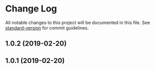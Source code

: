 # Change Log

All notable changes to this project will be documented in this file. See [standard-version](https://github.com/conventional-changelog/standard-version) for commit guidelines.

<a name="1.0.2"></a>
## 1.0.2 (2019-02-20)



<a name="1.0.1"></a>
## 1.0.1 (2019-02-20)
